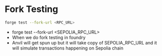 # Fork Testing

```sh
forge test --fork-url <RPC_URL>
```

-   forge test --fork-url <SEPOLIA_RPC_URL>
-   When we do fork testing in foundry
-   Anvil will get spun up but it will take copy of SEPOLIA_RPC_URL and it will simulate transactions happening on Sepolia chain

